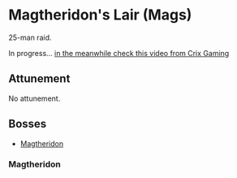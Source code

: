 # Magtheridon's Lair (Mags)

25-man raid.

In progress... [in the meanwhile check this video from Crix Gaming](https://www.youtube.com/watch?v=TjIAVswTOHc)

## Attunement

No attunement.

## Bosses

- [Magtheridon](#Magtheridon)

### Magtheridon
